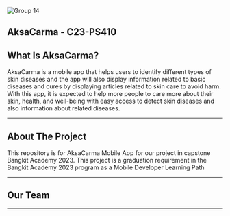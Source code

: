 ![Group 14](https://github.com/AksaCerma/AksaCarma/assets/58899551/a51f83f1-e0d7-40a6-b36c-06e9eeed4cbc)

## AksaCarma - C23-PS410</h1>

<h2>What Is AksaCarma?</h2>
<p>
AksaCarma is a mobile app that helps users to identify different types of skin diseases and the app will also display information related to basic diseases and cures by displaying articles related to skin care to avoid harm. With this app, it is expected to help more people to care more about their skin, health, and well-being with easy access to detect skin diseases and also information about related diseases.
</p>

<hr>
<h2>About The Project</h2>
<p>
  This repository is for AksaCarma Mobile App for our project in capstone Bangkit Academy 2023. 
  This project is a graduation requirement in the Bangkit Academy 2023 program as a Mobile Developer Learning Path
</p>
<hr>

<h2>Our Team</h2>
<p>
  
</p>
<ul>

</ul>

<hr>
